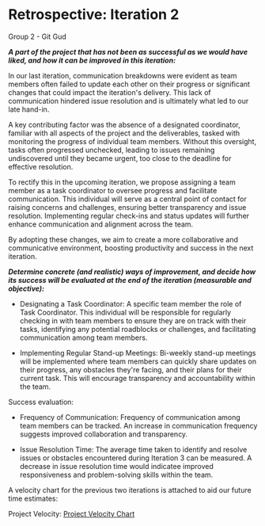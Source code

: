 # Retrospective: Iteration 2

Group 2 - Git Gud

**_A part of the project that has not been as successful as we would have liked, and how it can be improved in this iteration:_**

In our last iteration, communication breakdowns were evident as team members often failed to update each other on their progress or significant changes that could impact the iteration's delivery. This lack of communication hindered issue resolution and is ultimately what led to our late hand-in.

A key contributing factor was the absence of a designated coordinator, familiar with all aspects of the project and the deliverables, tasked with monitoring the progress of individual team members. Without this oversight, tasks often progressed unchecked, leading to issues remaining undiscovered until they became urgent, too close to the deadline for effective resolution.

To rectify this in the upcoming iteration, we propose assigning a team member as a task coordinator to oversee progress and facilitate communication. This individual will serve as a central point of contact for raising concerns and challenges, ensuring better transparency and issue resolution. Implementing regular check-ins and status updates will further enhance communication and alignment across the team.

By adopting these changes, we aim to create a more collaborative and communicative environment, boosting productivity and success in the next iteration.

**_Determine concrete (and realistic) ways of improvement, and decide how its success will be evaluated at the end of the iteration (measurable and objective):_**

- Designating a Task Coordinator: A specific team member the role of Task Coordinator. This individual will be responsible for regularly checking in with team members to ensure they are on track with their tasks, identifying any potential roadblocks or challenges, and facilitating communication among team members.

- Implementing Regular Stand-up Meetings: Bi-weekly stand-up meetings will be implemented where team members can quickly share updates on their progress, any obstacles they're facing, and their plans for their current task. This will encourage transparency and accountability within the team.

Success evaluation:
- Frequency of Communication: Frequency of communication among team members can be tracked. An increase in communication frequency suggests improved collaboration and transparency.

- Issue Resolution Time: The average time taken to identify and resolve issues or obstacles encountered during Iteration 3 can be measured. A decrease in issue resolution time would indicatee improved responsiveness and problem-solving skills within the team.

A velocity chart for the previous two iterations is attached to aid our future time estimates:

Project Velocity:
[Project Velocity Chart](velocity.png)